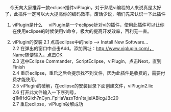 &nbsp;&nbsp;&nbsp;&nbsp;今天向大家推荐一款eclipse插件viPlugin，对于熟悉vi编程的人来说真是太好了，此插件一定可以大大提高你的编码效率，废话少说，咱们先来认识一下此插件    

1. viPlugin是什么
&nbsp;&nbsp;&nbsp;&nbsp;viPlugin是一个eclipse针对vi的插件，使用此插件可以让你在使用eclipse的时候使用vi命令，极大的提高开发效率，百利无一害。     

2. viPlugin的安装
	2.1 点击eclipse中的help --> Install New Software...       
	2.2 在弹出的窗口中点击Add。添加网址：http://www.viplugin.com/，Name随便输入，点击OK     
	2.3 选中Eclipse Commander，ScriptEclipse，viPlugin，点击Next，直到Finish       
	2.4 重启eclipse，重启之后会提示找不到文件，因为此插件是收费的，需要付费才能使用。      
	2.5 viPlugin的破解，在eclipse的安装目录下面创建文件，viPlugin2.lic        
	2.6 打开此文件输入一下序列号，q1MHdGlxh7nCyn_FpHaVazxTdn1tajjeIABlcgJBc20       
	2.7 重启eclipse，viPlugin破解成功         
